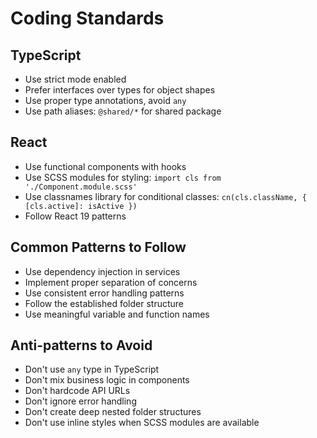 # Coding Standards

## TypeScript

- Use strict mode enabled
- Prefer interfaces over types for object shapes
- Use proper type annotations, avoid `any`
- Use path aliases: `@shared/*` for shared package

## React

- Use functional components with hooks
- Use SCSS modules for styling: `import cls from './Component.module.scss'`
- Use classnames library for conditional classes: `cn(cls.className, { [cls.active]: isActive })`
- Follow React 19 patterns

## Common Patterns to Follow

- Use dependency injection in services
- Implement proper separation of concerns
- Use consistent error handling patterns
- Follow the established folder structure
- Use meaningful variable and function names

## Anti-patterns to Avoid

- Don't use `any` type in TypeScript
- Don't mix business logic in components
- Don't hardcode API URLs
- Don't ignore error handling
- Don't create deep nested folder structures
- Don't use inline styles when SCSS modules are available
